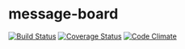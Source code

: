 # message-board
[![Build Status](https://travis-ci.org/uu4k/message-board.svg?branch=master)](https://travis-ci.org/uu4k/message-board)
[![Coverage Status](https://coveralls.io/repos/uu4k/message-board/badge.svg?branch=master&service=github)](https://coveralls.io/github/uu4k/message-board?branch=master)
[![Code Climate](https://codeclimate.com/github/uu4k/message-board/badges/gpa.svg)](https://codeclimate.com/github/uu4k/message-board)